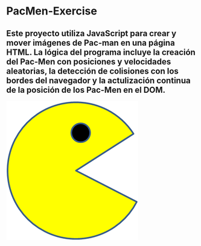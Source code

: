# PacMen-Exercise
## Este proyecto utiliza JavaScript para crear y mover imágenes de Pac-man en una página HTML. La lógica del programa incluye la creación del Pac-Men con posiciones y velocidades aleatorias, la detección de colisiones con los bordes del navegador y la actulización continua de la posición de los Pac-Men en el DOM.
![Icono de PacMan](https://github.com/cesaranibaljimenez/PacMen-Exercise/blob/main/PacMan1.png?raw=true)

